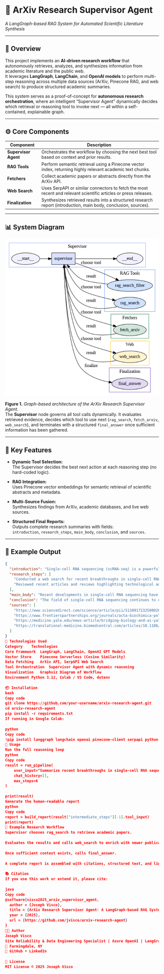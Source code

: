 # 🧠 ArXiv Research Supervisor Agent  
*A LangGraph-based RAG System for Automated Scientific Literature Synthesis*

---

## 📘 Overview
This project implements an **AI-driven research workflow** that autonomously retrieves, analyzes, and synthesizes information from academic literature and the public web.  
It leverages **LangGraph**, **LangChain**, and **OpenAI models** to perform multi-step reasoning across multiple data sources (ArXiv, Pinecone RAG, and web search) to produce structured academic summaries.

This system serves as a proof-of-concept for **autonomous research orchestration**, where an intelligent “Supervisor Agent” dynamically decides which retrieval or reasoning tool to invoke next — all within a self-contained, explainable graph.

---

## ⚙️ Core Components

| Component | Description |
|------------|-------------|
| **Supervisor Agent** | Orchestrates the workflow by choosing the next best tool based on context and prior results. |
| **RAG Tools** | Perform semantic retrieval using a Pinecone vector index, returning highly relevant academic text chunks. |
| **Fetchers** | Collect academic papers or abstracts directly from the ArXiv API. |
| **Web Search** | Uses SerpAPI or similar connectors to fetch the most recent and relevant scientific articles or press releases. |
| **Finalization** | Synthesizes retrieved results into a structured research report (introduction, main body, conclusion, sources). |

---

## 📊 System Diagram

<p align="center">
  <img src="LangGraph_Flow.png" alt="LangGraph Flow Diagram" width="650">
</p>

**Figure 1.** *Graph-based architecture of the ArXiv Research Supervisor Agent.*  
The **Supervisor** node governs all tool calls dynamically. It evaluates retrieved evidence, decides which tool to use next (`rag_search`, `fetch_arxiv`, `web_search`), and terminates with a structured `final_answer` once sufficient information has been gathered.

---

## 🧩 Key Features

- **Dynamic Tool Selection:**  
  The Supervisor decides the best next action at each reasoning step (no hard-coded logic).

- **RAG Integration:**  
  Uses Pinecone vector embeddings for semantic retrieval of scientific abstracts and metadata.

- **Multi-Source Fusion:**  
  Synthesizes findings from ArXiv, academic databases, and live web sources.

- **Structured Final Reports:**  
  Outputs complete research summaries with fields:  
  `introduction`, `research_steps`, `main_body`, `conclusion`, and `sources`.

---

## 🧠 Example Output

```json
{
  "introduction": "Single-cell RNA sequencing (scRNA-seq) is a powerful technique that allows researchers to analyze the gene expression of individual cells...",
  "research_steps": [
    "Conducted a web search for recent breakthroughs in single-cell RNA sequencing.",
    "Reviewed recent articles and reviews highlighting technological advancements and applications."
  ],
  "main_body": "Recent developments in single-cell RNA sequencing have been significant...",
  "conclusion": "The field of single-cell RNA sequencing continues to evolve rapidly...",
  "sources": [
    "https://www.sciencedirect.com/science/article/pii/S138917232500026X",
    "https://www.frontierspartnerships.org/journals/acta-biochimica-polonica/articles/10.3389/abp.2025.13922/full",
    "https://medicine.yale.edu/news-article/bridging-biology-and-ai-yale-and-googles-collaborative-breakthrough-in-single-cell-analysis/",
    "https://translational-medicine.biomedcentral.com/articles/10.1186/s12967-023-04123-4"
  ]
}
🧮 Technologies Used
Category	Technologies
Core Framework	LangGraph, LangChain, OpenAI GPT Models
Vector Store	Pinecone Serverless (Cosine Similarity)
Data Fetching	ArXiv API, SerpAPI Web Search
Tool Orchestration	Supervisor Agent with dynamic reasoning
Visualization	Graphviz Diagram of Workflow
Environment	Python 3.12, Colab / VS Code, dotenv

📦 Installation
bash
Copy code
git clone https://github.com/your-username/arxiv-research-agent.git
cd arxiv-research-agent
pip install -r requirements.txt
If running in Google Colab:

python
Copy code
!pip install langgraph langchain openai pinecone-client serpapi python-dotenv
🚀 Usage
Run the full reasoning loop
python
Copy code
result = run_pipeline(
    user_input="Summarize recent breakthroughs in single-cell RNA sequencing from q-bio.GN papers.",
    chat_history=[],
    max_steps=6
)

print(result)
Generate the human-readable report
python
Copy code
report = build_report(result["intermediate_steps"][-1].tool_input)
print(report)
🧩 Example Research Workflow
Supervisor chooses rag_search to retrieve academic papers.

Evaluates the results and calls web_search to enrich with newer publications.

Once sufficient context exists, calls final_answer.

A complete report is assembled with citations, structured text, and linked sources.

📚 Citation
If you use this work or extend it, please cite:

java
Copy code
@software{visco2025_arxiv_supervisor_agent,
  author = {Joseph Visco},
  title = {ArXiv Research Supervisor Agent: A LangGraph-based RAG System for Automated Scientific Literature Synthesis},
  year = {2025},
  url = {https://github.com/jvisco/arxiv-research-agent}
}
🧑‍💻 Author
Joseph Visco
Site Reliability & Data Engineering Specialist | Azure OpenAI | LangGraph R&D
📍 Farmingdale, NY
🔗 GitHub • LinkedIn

🧩 License
MIT License © 2025 Joseph Visco

